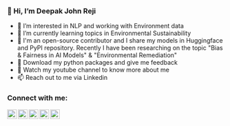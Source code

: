 ### 👋 Hi, I’m Deepak John Reji

- 👀 I’m interested in NLP and working with Environment data
- 🌱 I’m currently learning topics in Environmental Sustainability
- 💞️ I'm an open-source contributor and I share my models in Huggingface and PyPI repository. Recently I have been researching on the topic "Bias & Fairness in AI Models" & "Environmental Remediation"
- 🎁 Download my python packages and give me feedback
- 🎥 Watch my youtube channel to know more about me
- 📫 Reach out to me via Linkedin

<!---
dreji18/dreji18 is a ✨ special ✨ repository because its `README.md` (this file) appears on your GitHub profile.
You can click the Preview link to take a look at your changes.
--->

### Connect with me:

[<img align="left" alt="https://github.com/dreji18" width="22px" src="https://cdn.jsdelivr.net/npm/simple-icons@3.13.0/icons/youtube.svg" />][youtube]
[<img align="left" alt="dreji18 | LinkedIn" width="22px" src="https://cdn.jsdelivr.net/npm/simple-icons@v3/icons/linkedin.svg" />][linkedin]
[<img align="left" alt="dreji18 | Twitter" width="22px" src="https://cdn.jsdelivr.net/npm/simple-icons@v3/icons/twitter.svg" />][twitter]
[<img align="left" alt="dreji18 | Instagram" width="22px" src="https://cdn.jsdelivr.net/npm/simple-icons@v3/icons/instagram.svg" />][instagram]
[<img align="left" alt="dreji18 | Facebook" width="22px" src="https://cdn.jsdelivr.net/npm/simple-icons@3.13.0/icons/facebook.svg" />][facebook]









[youtube]: https://www.youtube.com/channel/UCgOwsx5injeaB_TKGsVD5GQ
[twitter]: https://twitter.com/dreji18?t=AkmJ0mf0yjybn-0Yon3BjQ&s=09
[instagram]: https://www.instagram.com/deepak_john_reji/
[linkedin]: https://www.linkedin.com/in/deepak-john-reji/
[facebook]: https://www.facebook.com/deepak.j.reji/
